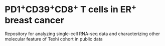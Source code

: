 # PD1<sup>+</sup>CD39<sup>+</sup>CD8<sup>+</sup> T cells in ER<sup>+</sup> breast cancer
Repository for analyzing single-cell RNA-seq data and characterizing other molecular feature of Texhi cohort in public data
